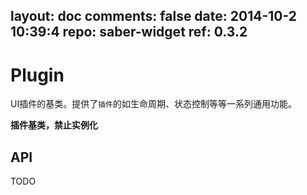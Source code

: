 layout: doc
comments: false
date: 2014-10-2 10:39:4
repo: saber-widget
ref: 0.3.2
---

# Plugin

UI插件的基类。提供了`插件`的如生命周期、状态控制等等一系列通用功能。

**插件基类，禁止实例化**

## API

TODO

